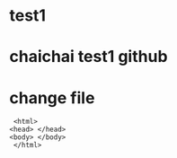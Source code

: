# test1
# chaichai test1 github
# change file
 
     <html>
	<head> </head>
	<body> </body>
     </html>
